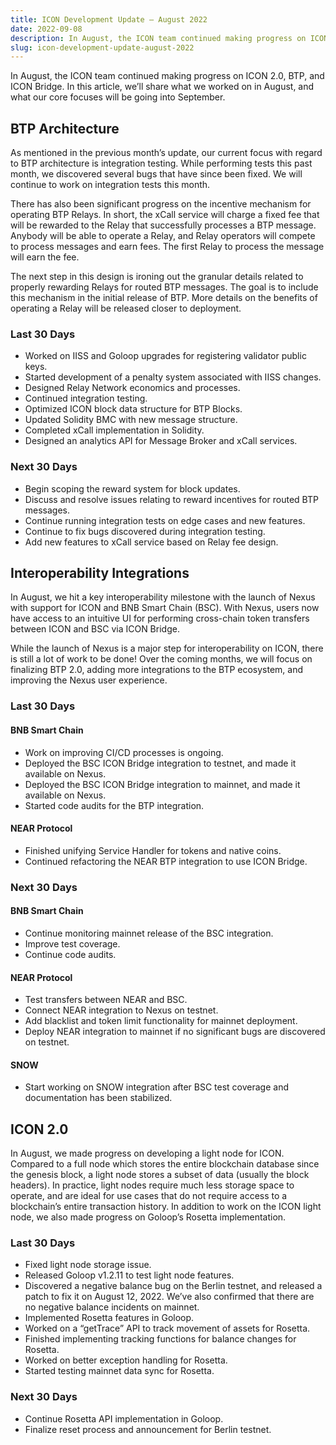 ```yaml
---
title: ICON Development Update – August 2022
date: 2022-09-08
description: In August, the ICON team continued making progress on ICON 2.0, BTP, and ICON Bridge.
slug: icon-development-update-august-2022
---
```


In August, the ICON team continued making progress on ICON 2.0, BTP, and ICON Bridge. In this article, we’ll share what we worked on in August, and what our core focuses will be going into September.

## BTP Architecture

As mentioned in the previous month’s update, our current focus with regard to BTP architecture is integration testing. While performing tests this past month, we discovered several bugs that have since been fixed. We will continue to work on integration tests this month.

There has also been significant progress on the incentive mechanism for operating BTP Relays. In short, the xCall service will charge a fixed fee that will be rewarded to the Relay that successfully processes a BTP message. Anybody will be able to operate a Relay, and Relay operators will compete to process messages and earn fees. The first Relay to process the message will earn the fee.

The next step in this design is ironing out the granular details related to properly rewarding Relays for routed BTP messages. The goal is to include this mechanism in the initial release of BTP. More details on the benefits of operating a Relay will be released closer to deployment.

### Last 30 Days

* Worked on IISS and Goloop upgrades for registering validator public keys.
* Started development of a penalty system associated with IISS changes.
* Designed Relay Network economics and processes.
* Continued integration testing.
* Optimized ICON block data structure for BTP Blocks.
* Updated Solidity BMC with new message structure.
* Completed xCall implementation in Solidity.
* Designed an analytics API for Message Broker and xCall services.

### Next 30 Days

* Begin scoping the reward system for block updates.
* Discuss and resolve issues relating to reward incentives for routed BTP messages.
* Continue running integration tests on edge cases and new features.
* Continue to fix bugs discovered during integration testing.
* Add new features to xCall service based on Relay fee design.

## Interoperability Integrations

In August, we hit a key interoperability milestone with the launch of Nexus with support for ICON and BNB Smart Chain (BSC). With Nexus, users now have access to an intuitive UI for performing cross-chain token transfers between ICON and BSC via ICON Bridge.

While the launch of Nexus is a major step for interoperability on ICON, there is still a lot of work to be done! Over the coming months, we will focus on finalizing BTP 2.0, adding more integrations to the BTP ecosystem, and improving the Nexus user experience.

### Last 30 Days

#### BNB Smart Chain

* Work on improving CI/CD processes is ongoing.
* Deployed the BSC ICON Bridge integration to testnet, and made it available on Nexus.
* Deployed the BSC ICON Bridge integration to mainnet, and made it available on Nexus.
* Started code audits for the BTP integration.

#### NEAR Protocol

* Finished unifying Service Handler for tokens and native coins.
* Continued refactoring the NEAR BTP integration to use ICON Bridge.

### Next 30 Days

#### BNB Smart Chain

* Continue monitoring mainnet release of the BSC integration.
* Improve test coverage.
* Continue code audits.

#### NEAR Protocol

* Test transfers between NEAR and BSC.
* Connect NEAR integration to Nexus on testnet.
* Add blacklist and token limit functionality for mainnet deployment.
* Deploy NEAR integration to mainnet if no significant bugs are discovered on testnet.

#### SNOW

* Start working on SNOW integration after BSC test coverage and documentation has been stabilized.

## ICON 2.0

In August, we made progress on developing a light node for ICON. Compared to a full node which stores the entire blockchain database since the genesis block, a light node stores a subset of data (usually the block headers). In practice, light nodes require much less storage space to operate, and are ideal for use cases that do not require access to a blockchain’s entire transaction history. In addition to work on the ICON light node, we also made progress on Goloop’s Rosetta implementation.

### Last 30 Days

* Fixed light node storage issue.
* Released Goloop v1.2.11 to test light node features.
* Discovered a negative balance bug on the Berlin testnet, and released a patch to fix it on August 12, 2022. We’ve also confirmed that there are no negative balance incidents on mainnet.
* Implemented Rosetta features in Goloop.
* Worked on a “getTrace” API to track movement of assets for Rosetta.
* Finished implementing tracking functions for balance changes for Rosetta.
* Worked on better exception handling for Rosetta.
* Started testing mainnet data sync for Rosetta.

### Next 30 Days

* Continue Rosetta API implementation in Goloop.
* Finalize reset process and announcement for Berlin testnet.